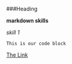 ###Heading

**markdown skills**

*skill 1*

    This is our code block

[The Link](http://google.com)

